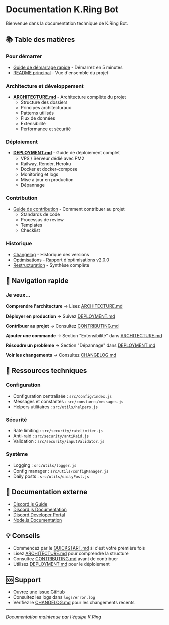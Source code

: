 # Documentation K.Ring Bot

Bienvenue dans la documentation technique de K.Ring Bot.

## 📚 Table des matières

### Pour démarrer
- [Guide de démarrage rapide](../QUICKSTART.md) - Démarrez en 5 minutes
- [README principal](../README.md) - Vue d'ensemble du projet

### Architecture et développement
- [**ARCHITECTURE.md**](./ARCHITECTURE.md) - Architecture complète du projet
  - Structure des dossiers
  - Principes architecturaux
  - Patterns utilisés
  - Flux de données
  - Extensibilité
  - Performance et sécurité

### Déploiement
- [**DEPLOYMENT.md**](./DEPLOYMENT.md) - Guide de déploiement complet
  - VPS / Serveur dédié avec PM2
  - Railway, Render, Heroku
  - Docker et docker-compose
  - Monitoring et logs
  - Mise à jour en production
  - Dépannage

### Contribution
- [Guide de contribution](../CONTRIBUTING.md) - Comment contribuer au projet
  - Standards de code
  - Processus de review
  - Templates
  - Checklist

### Historique
- [Changelog](../CHANGELOG.md) - Historique des versions
- [Optimisations](../OPTIMIZATIONS.md) - Rapport d'optimisations v2.0.0
- [Restructuration](../RESTRUCTURATION_COMPLETE.md) - Synthèse complète

## 🎯 Navigation rapide

### Je veux...

**Comprendre l'architecture**
→ Lisez [ARCHITECTURE.md](./ARCHITECTURE.md)

**Déployer en production**
→ Suivez [DEPLOYMENT.md](./DEPLOYMENT.md)

**Contribuer au projet**
→ Consultez [CONTRIBUTING.md](../CONTRIBUTING.md)

**Ajouter une commande**
→ Section "Extensibilité" dans [ARCHITECTURE.md](./ARCHITECTURE.md#extensibilité)

**Résoudre un problème**
→ Section "Dépannage" dans [DEPLOYMENT.md](./DEPLOYMENT.md#dépannage)

**Voir les changements**
→ Consultez [CHANGELOG.md](../CHANGELOG.md)

## 🔧 Ressources techniques

### Configuration
- Configuration centralisée : `src/config/index.js`
- Messages et constantes : `src/constants/messages.js`
- Helpers utilitaires : `src/utils/helpers.js`

### Sécurité
- Rate limiting : `src/security/rateLimiter.js`
- Anti-raid : `src/security/antiRaid.js`
- Validation : `src/security/inputValidator.js`

### Système
- Logging : `src/utils/logger.js`
- Config manager : `src/utils/configManager.js`
- Daily posts : `src/utils/dailyPost.js`

## 📖 Documentation externe

- [Discord.js Guide](https://discordjs.guide/)
- [Discord.js Documentation](https://discord.js.org/)
- [Discord Developer Portal](https://discord.com/developers/docs)
- [Node.js Documentation](https://nodejs.org/docs/)

## 💡 Conseils

- Commencez par le [QUICKSTART.md](../QUICKSTART.md) si c'est votre première fois
- Lisez [ARCHITECTURE.md](./ARCHITECTURE.md) pour comprendre la structure
- Consultez [CONTRIBUTING.md](../CONTRIBUTING.md) avant de contribuer
- Utilisez [DEPLOYMENT.md](./DEPLOYMENT.md) pour le déploiement

## 🆘 Support

- Ouvrez une [issue GitHub](https://github.com/yourusername/k-ring-bot/issues)
- Consultez les logs dans `logs/error.log`
- Vérifiez le [CHANGELOG.md](../CHANGELOG.md) pour les changements récents

---

*Documentation maintenue par l'équipe K.Ring*
